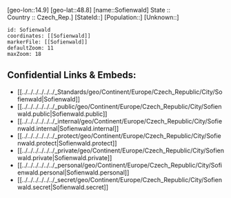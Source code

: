 ﻿---
location: [48.8,14.9] 
mapzoom: [7,12] 
mapmarker: city 
type: City
tags:
- geo/City


SpocWebEntityId: 34342
isDeleted: false
confidential: public

---
[geo-lon::14.9] 
[geo-lat::48.8] 
[name::Sofienwald] 
State ::  
Country :: Czech_Rep.] 
[StateId::] 
[Population::] 
[Unknown::] 


```leaflet
id: Sofienwald
coordinates: [[Sofienwald]] 
markerFile: [[Sofienwald]] 
defaultZoom: 11 
maxZoom: 18
```


## Confidential Links & Embeds: 
- [[../../../../../../_Standards/geo/Continent/Europe/Czech_Republic/City/Sofienwald|Sofienwald]] 
- [[../../../../../../_public/geo/Continent/Europe/Czech_Republic/City/Sofienwald.public|Sofienwald.public]] 
- [[../../../../../../_internal/geo/Continent/Europe/Czech_Republic/City/Sofienwald.internal|Sofienwald.internal]] 
- [[../../../../../../_protect/geo/Continent/Europe/Czech_Republic/City/Sofienwald.protect|Sofienwald.protect]] 
- [[../../../../../../_private/geo/Continent/Europe/Czech_Republic/City/Sofienwald.private|Sofienwald.private]] 
- [[../../../../../../_personal/geo/Continent/Europe/Czech_Republic/City/Sofienwald.personal|Sofienwald.personal]] 
- [[../../../../../../_secret/geo/Continent/Europe/Czech_Republic/City/Sofienwald.secret|Sofienwald.secret]] 

